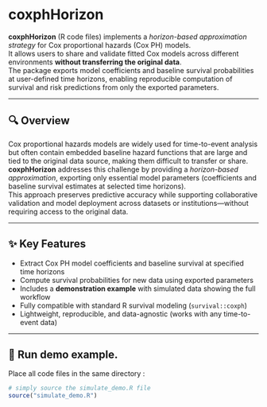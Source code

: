 # coxphHorizon

**coxphHorizon** (R code files) implements a *horizon-based approximation strategy* for Cox proportional hazards (Cox PH) models.  
It allows users to share and validate fitted Cox models across different environments **without transferring the original data**.  
The package exports model coefficients and baseline survival probabilities at user-defined time horizons, enabling reproducible computation of survival and risk predictions from only the exported parameters.

---

## 🔍 Overview

Cox proportional hazards models are widely used for time-to-event analysis but often contain embedded baseline hazard functions that are large and tied to the original data source, making them difficult to transfer or share.  
**coxphHorizon** addresses this challenge by providing a *horizon-based approximation*, exporting only essential model parameters (coefficients and baseline survival estimates at selected time horizons).  
This approach preserves predictive accuracy while supporting collaborative validation and model deployment across datasets or institutions—without requiring access to the original data.

---

## ✨ Key Features

- Extract Cox PH model coefficients and baseline survival at specified time horizons  
- Compute survival probabilities for new data using exported parameters  
- Includes a **demonstration example** with simulated data showing the full workflow  
- Fully compatible with standard R survival modeling (`survival::coxph`)  
- Lightweight, reproducible, and data-agnostic (works with any time-to-event data)

---

## 🧩 Run demo example. 

Place all code files in the same directory :

```r
# simply source the simulate_demo.R file 
source("simulate_demo.R")
